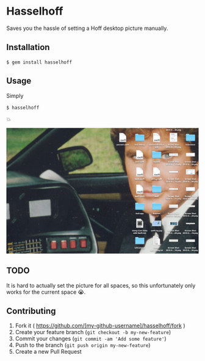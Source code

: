 # Hasselhoff

Saves you the hassle of setting a Hoff desktop picture manually.

## Installation

    $ gem install hasselhoff

## Usage

Simply

	$ hasselhoff

💥

![Screenshot of a desktop picture of Hasselhoff](screenshots/shot.png)

## TODO

It is hard to actually set the picture for all spaces, so this unfortunately
only works for the current space 😭.

## Contributing

1. Fork it ( https://github.com/[my-github-username]/hasselhoff/fork )
2. Create your feature branch (`git checkout -b my-new-feature`)
3. Commit your changes (`git commit -am 'Add some feature'`)
4. Push to the branch (`git push origin my-new-feature`)
5. Create a new Pull Request
